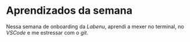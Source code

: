 # Aprendizados da semana
Nessa semana de onboarding da *Labenu*, aprendi a mexer no terminal, 
no *VSCode* e me estressar com o *git*.